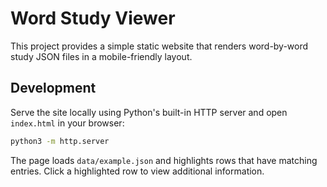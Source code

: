 # Word Study Viewer

This project provides a simple static website that renders word-by-word study JSON files in a mobile-friendly layout.

## Development

Serve the site locally using Python's built-in HTTP server and open `index.html` in your browser:

```bash
python3 -m http.server
```

The page loads `data/example.json` and highlights rows that have matching entries. Click a highlighted row to view additional information.
